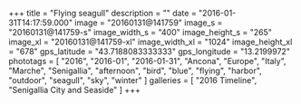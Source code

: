 +++
title = "Flying seagull"
description = ""
date = "2016-01-31T14:17:59.000"
image = "20160131@141759"
image_s = "20160131@141759-s"
image_width_s = "400"
image_height_s = "265"
image_xl = "20160131@141759-xl"
image_width_xl = "1024"
image_height_xl = "678"
gps_latitude = "43.7188083333333"
gps_longitude = "13.2199972"
phototags = [ "2016", "2016-01", "2016-01-31", "Ancona", "Europe", "Italy", "Marche", "Senigallia", "afternoon", "bird", "blue", "flying", "harbor", "outdoor", "seagull", "sky", "winter" ]
galleries = [ "2016 Timeline", "Senigallia City and Seaside" ]
+++
